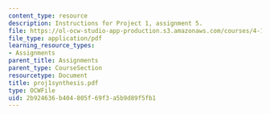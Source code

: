 ```yaml
---
content_type: resource
description: Instructions for Project 1, assignment 5.
file: https://ol-ocw-studio-app-production.s3.amazonaws.com/courses/4-104-architectural-design-intentions-spring-2004/2b924636b404805f69f3a5b9d89f5fb1_proj1synthesis.pdf
file_type: application/pdf
learning_resource_types:
- Assignments
parent_title: Assignments
parent_type: CourseSection
resourcetype: Document
title: proj1synthesis.pdf
type: OCWFile
uid: 2b924636-b404-805f-69f3-a5b9d89f5fb1
---
```


